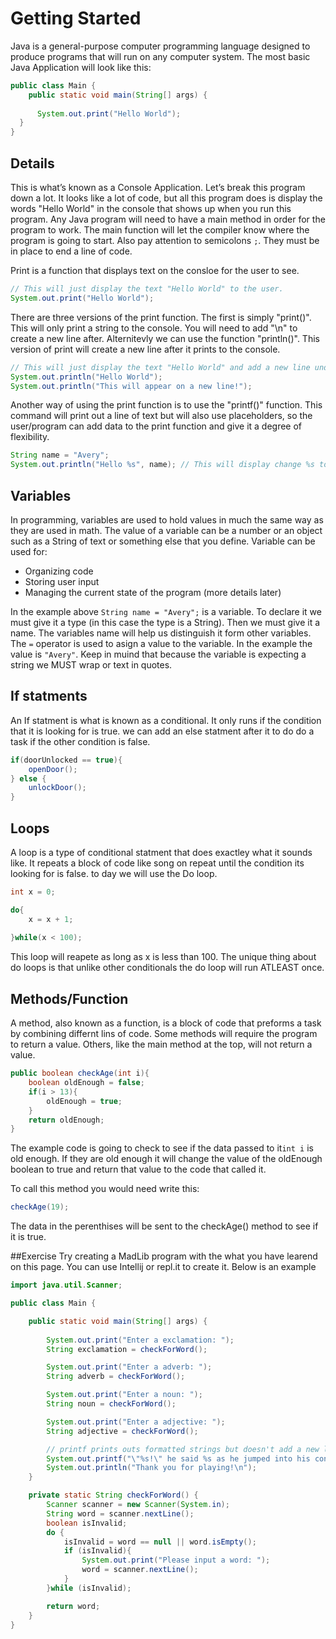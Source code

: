 # Getting Started

Java is a general-purpose computer programming language designed to produce programs that will run on any computer system.
The most basic Java Application will look like this:


```Java
public class Main {
    public static void main(String[] args) { 
      
      System.out.print("Hello World");
  }
}
```
## Details
This is what’s known as a Console Application. Let’s break this program down a lot. It looks like a lot of code, but all this program does is display the words "Hello World" in the console that shows up when you run this program. Any Java program will need to have a main method in order for the program to work. The main function will let the compiler know where the program is going to start. Also pay attention to semicolons ```;```. They must be in place to end a line of code.

Print is a function that displays text on the consloe for the user to see.
```Java
// This will just display the text "Hello World" to the user.
System.out.print("Hello World");
```
There are three versions of the print function. The first is simply "print()". This will only print a string to the console. You will need to add "\n" to create a new line after. Alternitevly we can use the function "println()". This version of print will create a new line after it prints to the console.

```Java
// This will just display the text "Hello World" and add a new line under it.
System.out.println("Hello World");
System.out.println("This will appear on a new line!");
```
Another way of using the print function is to use the "printf()" function. This command will print out a line of text but will also use placeholders, so the user/program can add data to the print function and give it a degree of flexibility. 

```Java
String name = "Avery";
System.out.println("Hello %s", name); // This will display change %s to the value of the variable name. So, the text "Hello Avery" should appear in the console.
```

## Variables

In programming, variables are used to hold values in much the same way as they are used in math. The value of a variable can be a number or an object such as a String of text or something else that you define. Variable can be used for:
* Organizing code
* Storing user input
* Managing the current state of the program (more details later)

In the example above ```String name = "Avery";``` is a variable. To declare it we must give it a type (in this case the type is a String). Then we must give it a name. The variables name will help us distinguish it form other variables. The ```=``` operator is used to asign a value to the variable. In the example the value is ```"Avery"```. Keep in muind that because the variable is expecting a string we MUST wrap or text in quotes. 

## If statments

An If statment is what is known as a conditional. It only runs if the condition that it is looking for is true. we can add an else statment after it to do do a task if the other condition is false.
```Java
if(doorUnlocked == true){
    openDoor();
} else {
    unlockDoor();
}
```

## Loops

A loop is a type of conditional statment that does exactley what it sounds like. It repeats a block of code like song on repeat until the condition its looking for is false. to day we will use the Do loop.
```Java
int x = 0;

do{
    x = x + 1;
    
}while(x < 100);
```
This loop will reapete as long as x is less than 100. The unique thing about do loops is that unlike other conditionals the do loop will run ATLEAST once.

## Methods/Function

A method, also known as a function, is a block of code that preforms a task by combining differnt lins of code. Some methods will require the program to return a value. Others, like the main method at the top, will not return a value.

```Java
public boolean checkAge(int i){
    boolean oldEnough = false;
    if(i > 13){
        oldEnough = true;
    }
    return oldEnough;
}
```
The example code is going to check to see if the data passed to it```int i``` is old enough. If they are old enough it will change the value of the oldEnough boolean to true and return that value to the code that called it.

To call this method you would need write this:
```Java
checkAge(19);
```

The data in the perenthises will be sent to the checkAge() method to see if it is true.

##Exercise
Try creating a MadLib program with the what you have learend on this page. You can use Intellij or repl.it to create it. Below is an example
```Java
import java.util.Scanner;

public class Main {

    public static void main(String[] args) {
        
        System.out.print("Enter a exclamation: ");
        String exclamation = checkForWord();

        System.out.print("Enter a adverb: ");
        String adverb = checkForWord();

        System.out.print("Enter a noun: ");
        String noun = checkForWord();

        System.out.print("Enter a adjective: ");
        String adjective = checkForWord();

        // printf prints outs formatted strings but doesn't add a new line
        System.out.printf("\"%s!\" he said %s as he jumped into his convertible %s and drove off with his %s wife.\n", exclamation, adverb, noun, adjective);
        System.out.println("Thank you for playing!\n");
    }

    private static String checkForWord() {
        Scanner scanner = new Scanner(System.in);
        String word = scanner.nextLine();
        boolean isInvalid;
        do {
            isInvalid = word == null || word.isEmpty();
            if (isInvalid){
                System.out.print("Please input a word: ");
                word = scanner.nextLine();
            }
        }while (isInvalid);

        return word;
    }
}
```
